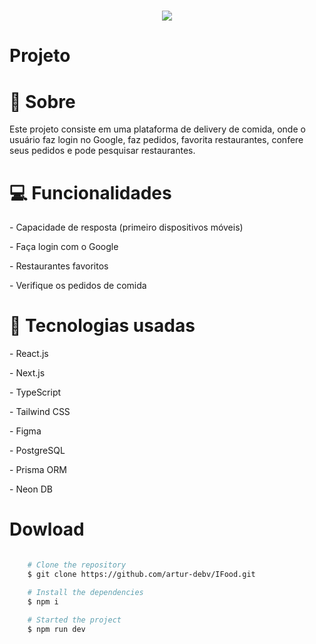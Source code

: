 <h1 align="center"><img src="https://ik.imagekit.io/4qca61gsh/devfood.png?updatedAt=1714924892566"></h1>

<h1>Projeto</h1>




<h1>📗 Sobre</h1>

<p>Este projeto consiste em uma plataforma de delivery de comida, onde o usuário faz login no Google, faz pedidos, favorita restaurantes, confere seus pedidos e pode pesquisar restaurantes.</p>

<h1>💻 Funcionalidades</h1>

<p>- Capacidade de resposta (primeiro dispositivos móveis)</p>
<p>- Faça login com o Google</p>
<p>- Restaurantes favoritos</p>
<p>- Verifique os pedidos de comida</p>



<h1>🚀 Tecnologias usadas</h1>

<p>- React.js</p>
<p>- Next.js</p>
<p>- TypeScript</p>
<p>- Tailwind CSS</p>
<p>- Figma</p>
<p>- PostgreSQL</p>
<p>- Prisma ORM</p>
<p>- Neon DB</p>

<h1>Dowload</h1>


```bash

    # Clone the repository
    $ git clone https://github.com/artur-debv/IFood.git

    # Install the dependencies
    $ npm i

    # Started the project
    $ npm run dev
```


